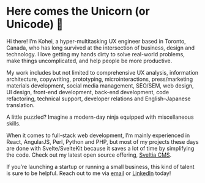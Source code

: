 # Here comes the Unicorn (or Unicode) 🦄

Hi there! I’m Kohei, a hyper-multitasking UX engineer based in Toronto, Canada, who has long survived at the intersection of business, design and technology. I love getting my hands dirty to solve real-world problems, make things uncomplicated, and help people be more productive.

My work includes but not limited to comprehensive UX analysis, information architecture, copywriting, prototyping, microinteractions, press/marketing materials development, social media management, SEO/SEM, web design, UI design, front-end development, back-end development, code refactoring, technical support, developer relations and English–Japanese translation.

A little puzzled? Imagine a modern-day ninja equipped with miscellaneous skills.

When it comes to full-stack web development, I’m mainly experienced in React, AngularJS, Perl, Python and PHP, but most of my projects these days are done with Svelte/SvelteKit because it saves a lot of time by simplifying the code. Check out my latest open source offering, [Sveltia CMS](https://github.com/sveltia/sveltia-cms).

If you’re launching a startup or running a small business, this kind of talent is sure to be helpful. Reach out to me via [email](mailto:kohei@britegrid.io) or [LinkedIn](https://www.linkedin.com/in/koheiyoshino/) today!

